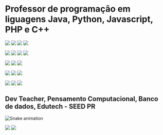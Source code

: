 # Professor de programação em liguagens Java, Python, Javascript, PHP e C++

[![](https://img.shields.io/badge/Python-FFD43B?style=for-the-badge&logo=python&logoColor=blue)](https://www.python.org/) [![](https://img.shields.io/badge/Flask-000000?style=for-the-badge&logo=flask&logoColor=white)](https://flask.palletsprojects.com/en/2.1.x/) [![](https://img.shields.io/badge/Django-092E20?style=for-the-badge&logo=django&logoColor=green)](https://docs.djangoproject.com/en/4.0/) [![](https://img.shields.io/badge/django%20rest-ff1709?style=for-the-badge&logo=django&logoColor=white)](https://www.django-rest-framework.org/) 
 
[![](https://img.shields.io/badge/JavaScript-323330?style=for-the-badge&logo=javascript&logoColor=F7DF1E)](https://262.ecma-international.org/5.1/) [![](https://img.shields.io/badge/Node.js-339933?style=for-the-badge&logo=nodedotjs&logoColor=white)](https://nodejs.org/en/) [![](https://img.shields.io/badge/React-20232A?style=for-the-badge&logo=react&logoColor=61DAFB)](https://pt-br.reactjs.org/docs/getting-started.html) [![](https://img.shields.io/badge/next.js-000000?style=for-the-badge&logo=nextdotjs&logoColor=white)](https://nextjs.org/) 

[![](https://img.shields.io/badge/Java-ED8B00?style=for-the-badge&logo=java&logoColor=white)](https://docs.oracle.com/en/java/) [![](https://img.shields.io/badge/Spring-6DB33F?style=for-the-badge&logo=spring&logoColor=white)](https://spring.io/) [![](https://img.shields.io/badge/Spring_Boot-F2F4F9?style=for-the-badge&logo=spring-boot)](https://spring.io/projects/spring-boot)

[![](https://img.shields.io/badge/PHP-777BB4?style=for-the-badge&logo=php&logoColor=white)](https://www.php.net/) [![](https://img.shields.io/badge/Symfony-000000?style=for-the-badge&logo=Symfony&logoColor=white)](https://symfony.com/) [![](https://img.shields.io/badge/Laravel-FF2D20?style=for-the-badge&logo=laravel&logoColor=white)](https://laravel.com/)

[![](https://img.shields.io/badge/Markdown-000000?style=for-the-badge&logo=markdown&logoColor=white)](https://www.markdownguide.org/) [![](https://img.shields.io/badge/HTML5-E34F26?style=for-the-badge&logo=html5&logoColor=white)](https://developer.mozilla.org/en-US/docs/Glossary/HTML5) [![](https://img.shields.io/badge/CSS3-1572B6?style=for-the-badge&logo=css3&logoColor=white)](https://developer.mozilla.org/pt-BR/docs/Web/CSS)

## Dev Teacher, Pensamento Computacional, Banco de dados, Edutech - SEED PR


![Snake animation](https://github.com/jacksonsr451/jacksonsr451/blob/output/github-contribution-grid-snake.svg)

[![](https://img.shields.io/badge/LinkedIn-0077B5?style=for-the-badge&logo=linkedin&logoColor=white)](https://www.linkedin.com/in/jackson-severino-da-rocha-1613b51a1/)  [![](https://img.shields.io/badge/Gmail-D14836?style=for-the-badge&logo=gmail&logoColor=white)](mailto:jackson.severino.rocha@escola.pr.gov.br)

